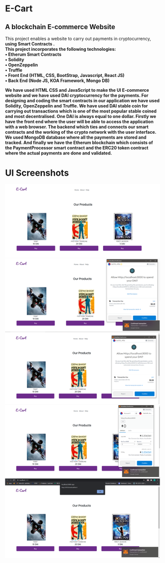 # E-Cart

## A blockchain E-commerce Website

This project enables a website to carry out payments in cryptocurrency, <strong>using Smart Contracts<strong> . \
This project incorporates the following technologies: \
• Etherum Smart Contracts \
• Solidity \
• OpenZeppelin \
• Truffle \
• Front End (HTML, CSS, BootStrap, Javascript, React JS) \
• Back End (Node JS, KOA Framework, Mongo DB) 

We have used HTML CSS and JavaScript to make the UI E-commerce website
and we have used DAI cryptocurrency for the payments.
For designing and coding the smart contracts in our application we have used
Solidity, OpenZeppelin and Truffle.
We have used DAI stable coin for carrying out transactions which is one of
the most popular stable coined and most decentralised.
One DAI is always equal to one dollar.
Firstly we have the front end where the user will be able to access the
application with a web browser.
The backend which ties and connects our smart contracts and the working of
the crypto network with the user interface.
We used MongoDB database where all the payments are stored and tracked.
And finally we have the Etherum blockchain which consists of the
PaymentProcessor smart contract and the ERC20 token contract where the
actual payments are done and validated.

# UI Screenshots
![pic-2](https://github.com/parthsharma1410/Blockchain-Ecommerce/blob/main/ui-screenshots/e-cart1.PNG?raw=true)
![pic-2](https://github.com/parthsharma1410/Blockchain-Ecommerce/blob/main/ui-screenshots/e-cart2.PNG?raw=true)
![pic-3](https://github.com/parthsharma1410/Blockchain-Ecommerce/blob/main/ui-screenshots/e-cart3.PNG?raw=true)
![pic-4](https://github.com/parthsharma1410/Blockchain-Ecommerce/blob/main/ui-screenshots/e-cart4.PNG?raw=true)
![pic-5](https://github.com/parthsharma1410/Blockchain-Ecommerce/blob/main/ui-screenshots/e-cart5.PNG?raw=true)
